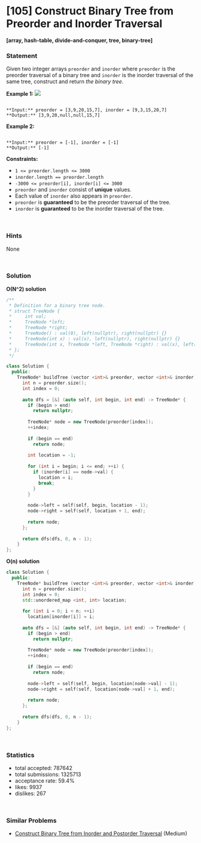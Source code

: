 # [105] Construct Binary Tree from Preorder and Inorder Traversal

**[array, hash-table, divide-and-conquer, tree, binary-tree]**

### Statement

Given two integer arrays `preorder` and `inorder` where `preorder` is the preorder traversal of a binary tree and `inorder` is the inorder traversal of the same tree, construct and return *the binary tree*.


**Example 1:**
![](https://assets.leetcode.com/uploads/2021/02/19/tree.jpg)

```

**Input:** preorder = [3,9,20,15,7], inorder = [9,3,15,20,7]
**Output:** [3,9,20,null,null,15,7]

```

**Example 2:**

```

**Input:** preorder = [-1], inorder = [-1]
**Output:** [-1]

```

**Constraints:**
* `1 <= preorder.length <= 3000`
* `inorder.length == preorder.length`
* `-3000 <= preorder[i], inorder[i] <= 3000`
* `preorder` and `inorder` consist of **unique** values.
* Each value of `inorder` also appears in `preorder`.
* `preorder` is **guaranteed** to be the preorder traversal of the tree.
* `inorder` is **guaranteed** to be the inorder traversal of the tree.


<br>

### Hints

None

<br>

### Solution

**O(N^2) solution**

```cpp
/**
 * Definition for a binary tree node.
 * struct TreeNode {
 *     int val;
 *     TreeNode *left;
 *     TreeNode *right;
 *     TreeNode() : val(0), left(nullptr), right(nullptr) {}
 *     TreeNode(int x) : val(x), left(nullptr), right(nullptr) {}
 *     TreeNode(int x, TreeNode *left, TreeNode *right) : val(x), left(left), right(right) {}
 * };
 */

class Solution {
  public:
    TreeNode* buildTree (vector <int>& preorder, vector <int>& inorder) {
      int n = preorder.size();
      int index = 0;
      
      auto dfs = [&] (auto self, int begin, int end) -> TreeNode* {
        if (begin > end)
          return nullptr;
        
        TreeNode* node = new TreeNode(preorder[index]);
        ++index;
        
        if (begin == end)
          return node;
        
        int location = -1;
        
        for (int i = begin; i <= end; ++i) {
          if (inorder[i] == node->val) {
            location = i;
            break;
          }
        }
        
        node->left = self(self, begin, location - 1);
        node->right = self(self, location + 1, end);
        
        return node;
      };
      
      return dfs(dfs, 0, n - 1);
    }
};
```

**O(n) solution**

```cpp
class Solution {
  public:
    TreeNode* buildTree (vector <int>& preorder, vector <int>& inorder) {
      int n = preorder.size();
      int index = 0;
      std::unordered_map <int, int> location;
      
      for (int i = 0; i < n; ++i)
        location[inorder[i]] = i;
      
      auto dfs = [&] (auto self, int begin, int end) -> TreeNode* {
        if (begin > end)
          return nullptr;
        
        TreeNode* node = new TreeNode(preorder[index]);
        ++index;
        
        if (begin == end)
          return node;
        
        node->left = self(self, begin, location[node->val] - 1);
        node->right = self(self, location[node->val] + 1, end);
        
        return node;
      };
      
      return dfs(dfs, 0, n - 1);
    }
};
```

<br>

### Statistics

- total accepted: 787642
- total submissions: 1325713
- acceptance rate: 59.4%
- likes: 9937
- dislikes: 267

<br>

### Similar Problems

- [Construct Binary Tree from Inorder and Postorder Traversal](https://leetcode.com/problems/construct-binary-tree-from-inorder-and-postorder-traversal) (Medium)
